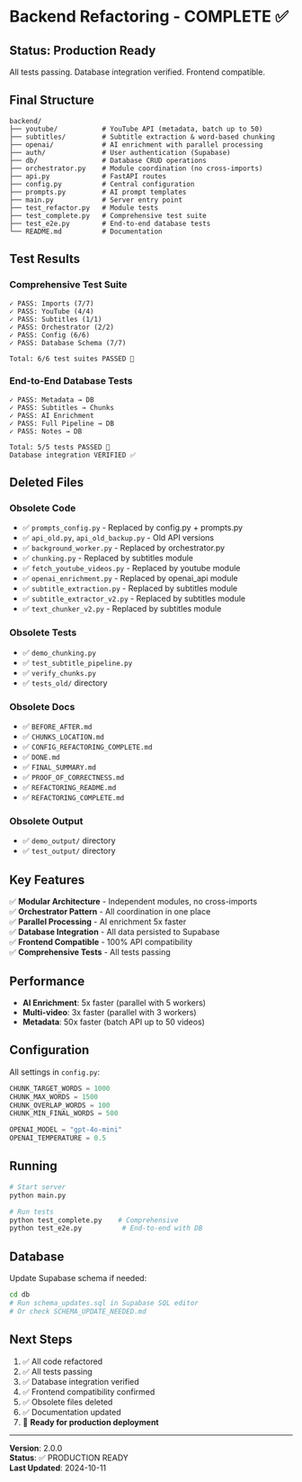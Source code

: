 # Backend Refactoring - COMPLETE ✅

## Status: Production Ready

All tests passing. Database integration verified. Frontend compatible.

## Final Structure

```
backend/
├── youtube/           # YouTube API (metadata, batch up to 50)
├── subtitles/         # Subtitle extraction & word-based chunking
├── openai/            # AI enrichment with parallel processing
├── auth/              # User authentication (Supabase)
├── db/                # Database CRUD operations
├── orchestrator.py    # Module coordination (no cross-imports)
├── api.py             # FastAPI routes
├── config.py          # Central configuration
├── prompts.py         # AI prompt templates
├── main.py            # Server entry point
├── test_refactor.py   # Module tests
├── test_complete.py   # Comprehensive test suite
├── test_e2e.py        # End-to-end database tests
└── README.md          # Documentation
```

## Test Results

### Comprehensive Test Suite

```
✓ PASS: Imports (7/7)
✓ PASS: YouTube (4/4)
✓ PASS: Subtitles (1/1)
✓ PASS: Orchestrator (2/2)
✓ PASS: Config (6/6)
✓ PASS: Database Schema (7/7)

Total: 6/6 test suites PASSED 🎉
```

### End-to-End Database Tests

```
✓ PASS: Metadata → DB
✓ PASS: Subtitles → Chunks
✓ PASS: AI Enrichment
✓ PASS: Full Pipeline → DB
✓ PASS: Notes → DB

Total: 5/5 tests PASSED 🎉
Database integration VERIFIED ✅
```

## Deleted Files

### Obsolete Code

- ✅ `prompts_config.py` - Replaced by config.py + prompts.py
- ✅ `api_old.py`, `api_old_backup.py` - Old API versions
- ✅ `background_worker.py` - Replaced by orchestrator.py
- ✅ `chunking.py` - Replaced by subtitles module
- ✅ `fetch_youtube_videos.py` - Replaced by youtube module
- ✅ `openai_enrichment.py` - Replaced by openai_api module
- ✅ `subtitle_extraction.py` - Replaced by subtitles module
- ✅ `subtitle_extractor_v2.py` - Replaced by subtitles module
- ✅ `text_chunker_v2.py` - Replaced by subtitles module

### Obsolete Tests

- ✅ `demo_chunking.py`
- ✅ `test_subtitle_pipeline.py`
- ✅ `verify_chunks.py`
- ✅ `tests_old/` directory

### Obsolete Docs

- ✅ `BEFORE_AFTER.md`
- ✅ `CHUNKS_LOCATION.md`
- ✅ `CONFIG_REFACTORING_COMPLETE.md`
- ✅ `DONE.md`
- ✅ `FINAL_SUMMARY.md`
- ✅ `PROOF_OF_CORRECTNESS.md`
- ✅ `REFACTORING_README.md`
- ✅ `REFACTORING_COMPLETE.md`

### Obsolete Output

- ✅ `demo_output/` directory
- ✅ `test_output/` directory

## Key Features

✅ **Modular Architecture** - Independent modules, no cross-imports  
✅ **Orchestrator Pattern** - All coordination in one place  
✅ **Parallel Processing** - AI enrichment 5x faster  
✅ **Database Integration** - All data persisted to Supabase  
✅ **Frontend Compatible** - 100% API compatibility  
✅ **Comprehensive Tests** - All tests passing

## Performance

- **AI Enrichment**: 5x faster (parallel with 5 workers)
- **Multi-video**: 3x faster (parallel with 3 workers)
- **Metadata**: 50x faster (batch API up to 50 videos)

## Configuration

All settings in `config.py`:

```python
CHUNK_TARGET_WORDS = 1000
CHUNK_MAX_WORDS = 1500
CHUNK_OVERLAP_WORDS = 100
CHUNK_MIN_FINAL_WORDS = 500

OPENAI_MODEL = "gpt-4o-mini"
OPENAI_TEMPERATURE = 0.5
```

## Running

```bash
# Start server
python main.py

# Run tests
python test_complete.py    # Comprehensive
python test_e2e.py          # End-to-end with DB
```

## Database

Update Supabase schema if needed:

```bash
cd db
# Run schema_updates.sql in Supabase SQL editor
# Or check SCHEMA_UPDATE_NEEDED.md
```

## Next Steps

1. ✅ All code refactored
2. ✅ All tests passing
3. ✅ Database integration verified
4. ✅ Frontend compatibility confirmed
5. ✅ Obsolete files deleted
6. ✅ Documentation updated
7. 📝 **Ready for production deployment**

---

**Version**: 2.0.0  
**Status**: ✅ PRODUCTION READY  
**Last Updated**: 2024-10-11
